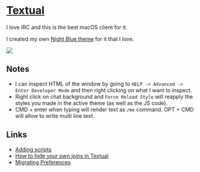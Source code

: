 # [Textual](https://www.codeux.com/textual/)

I love IRC and this is the best macOS client for it.

I created my own [Night Blue theme](https://github.com/nikitavoloboev/my-mac-os/tree/master/textual#readme) for it that I love.

![](https://i.imgur.com/YgNVUMH.png)

## Notes

- I can inspect HTML of the window by going to `HELP -> Advanced -> Enter Developer Mode` and then right clicking on what I want to inspect.
- Right click on chat background and `Force Reload Style` will reapply the styles you made in the active theme (as well as the JS code).
- CMD + enter when typing will render text as `/me` command. OPT + CMD will allow to write multi line text.

## Links

- [Adding scripts](https://help.codeux.com/textual/Writing-Scripts.kb)
- [How to hide your own joins in Textual](https://blog.jay2k1.com/2016/11/12/how-to-hide-your-own-joins-in-textual/)
- [Migrating Preferences](https://help.codeux.com/textual/Migrating-Preferences.kb)
